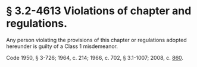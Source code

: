 # § 3.2-4613 Violations of chapter and regulations.

<p>Any person violating the provisions of this chapter or regulations adopted hereunder is guilty of a Class 1 misdemeanor.</p><p>Code 1950, § 3-726; 1964, c. 214; 1966, c. 702, § 3.1-1007; 2008, c. <a href='http://lis.virginia.gov/cgi-bin/legp604.exe?081+ful+CHAP0860'>860</a>.</p>